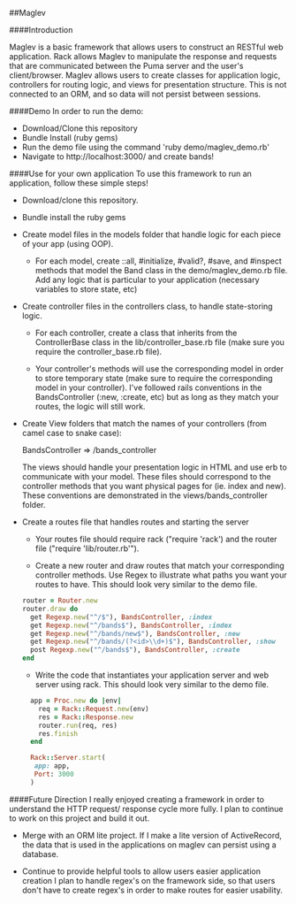 ##Maglev

####Introduction

Maglev is a basic framework that allows users to construct an RESTful
web application. Rack allows Maglev to manipulate the response and requests
that are communicated between the Puma server and the user's client/browser.
Maglev allows users to create classes for application logic, controllers for
routing logic, and views for presentation structure. This is not connected
to an ORM, and so data will not persist between sessions.

####Demo
In order to run the demo:

- Download/Clone this repository
- Bundle Install (ruby gems)
- Run the demo file using the command 'ruby demo/maglev_demo.rb'
- Navigate to http://localhost:3000/ and create bands!

####Use for your own application
To use this framework to run an application, follow these simple steps!

- Download/clone this repository.

- Bundle install the ruby gems

- Create model files in the models folder that handle logic for each
piece of your app (using OOP).

  - For each model, create ::all, #initialize, #valid?, #save, and #inspect
  methods that model the Band class in the demo/maglev_demo.rb file. Add
  any logic that is particular to your application (necessary variables to
  store state, etc)

- Create controller files in the controllers class, to handle state-storing
logic.

  - For each controller, create a class that inherits from the ControllerBase class
  in the lib/controller_base.rb file (make sure you require the controller_base.rb file).

  - Your controller's methods will use the corresponding model in order to store temporary state
  (make sure to require the corresponding model in your controller). I've followed
  rails conventions in the BandsController (:new, :create, etc) but as long as they
  match your routes, the logic will still work.

- Create View folders that match the names of your controllers (from camel case
  to snake case):

  BandsController => /bands_controller

  The views should handle your presentation logic in HTML and use erb to
  communicate with your model. These files should correspond to the controller methods
  that you want physical pages for (ie. index and new). These conventions are
  demonstrated in the views/bands_controller folder.
  
- Create a routes file that handles routes and starting the server

  - Your routes file should require rack ("require 'rack') and the router file
  ("require 'lib/router.rb'").

  - Create a new router and draw routes that match your corresponding controller methods. Use
  Regex to illustrate what paths you want your routes to have. This should look very similar to the
  demo file.

  ```ruby
  router = Router.new
  router.draw do
    get Regexp.new("^/$"), BandsController, :index
    get Regexp.new("^/bands$"), BandsController, :index
    get Regexp.new("^/bands/new$"), BandsController, :new
    get Regexp.new("^/bands/(?<id>\\d+)$"), BandsController, :show
    post Regexp.new("^/bands$"), BandsController, :create
  end
  ```

  - Write the code that instantiates your application server and web server
  using rack. This should look very similar to the demo file.

  ```ruby
    app = Proc.new do |env|
      req = Rack::Request.new(env)
      res = Rack::Response.new
      router.run(req, res)
      res.finish
    end

    Rack::Server.start(
     app: app,
     Port: 3000
    )
  ```


####Future Direction
I really enjoyed creating a framework in order to understand the HTTP request/
response cycle more fully. I plan to continue to work on this project and build it out.

- Merge with an ORM lite project.
If I make a lite version of ActiveRecord, the data that is used in the applications
on maglev can persist using a database.

- Continue to provide helpful tools to allow users easier application creation
I plan to handle regex's on the framework side, so that users don't have to
create regex's in order to make routes for easier usability.
